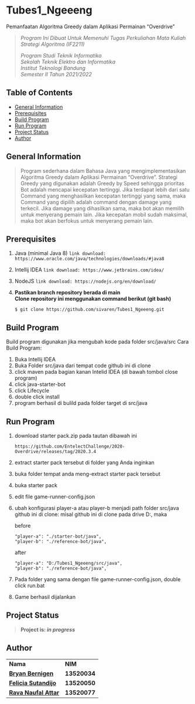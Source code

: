 # Tubes1_Ngeeeng
Pemanfaatan Algoritma Greedy dalam Aplikasi Permainan “Overdrive”

> _Program Ini Dibuat Untuk Memenuhi Tugas Perkuliahan Mata Kuliah Strategi Algoritma (IF2211)_ <br/>
>
> _Program Studi Teknik Informatika <br/>
> Sekolah Teknik Elektro dan Informatika <br/>
> Institut Teknologi Bandung <br/>
> Semester II Tahun 2021/2022 <br/>_

## Table of Contents
* [General Information](#general-information)
* [Prerequisites](#prerequisites)
* [Build Program](#build-program)
* [Run Program](#run-program)
* [Project Status](#project-status)
* [Author](#author)

## General Information
> Program sederhana dalam Bahasa Java yang mengimplementasikan Algoritma Greedy dalam Aplikasi Permainan “Overdrive”.
> Strategi Greedy yang digunakan adalah Greedy by Speed sehingga prioritas Bot adalah mencapai kecepatan tertinggi.
> Jika terdapat lebih dari satu Command yang menghasilkan kecepatan tertinggi yang sama, maka Command yang dipilih adalah command dengan damage yang terkecil. Jika damage yang dihasilkan sama, maka bot akan memilih untuk menyerang pemain lain.
> Jika kecepatan mobil sudah maksimal, maka bot akan berfokus untuk menyerang pemain lain.

## Prerequisites
1. Java (minimal Java 8)
    ```link download: https://www.oracle.com/java/technologies/downloads/#java8```   
2. Intellij IDEA
    ```link download: https://www.jetbrains.com/idea/```
3. NodeJS
    ```link download: https://nodejs.org/en/download/```
4. **Pastikan branch repository berada di main** </br>
**Clone repository ini menggunakan command berikut (git bash)**

    ```$ git clone https://github.com/sivaren/Tubes1_Ngeeeng.git```

## Build Program 
Build program digunakan jika mengubah kode pada folder src/java/src
Cara Build Program:
1. Buka Intellij IDEA
2. Buka Folder src/java dari tempat code github ini di clone
3.  click maven pada bagian kanan Intelid IDEA (di bawah tombol close program)
4.  click java-starter-bot
5.  click Lifecycle
6.  double click install
7.  program berhasil di bulild pada folder target di src/java


## Run Program
1. download starter pack.zip pada tautan dibawah ini
    ```
    https://github.com/EntelectChallenge/2020-Overdrive/releases/tag/2020.3.4
    ```
2. extract starter pack tersebut di folder yang Anda inginkan
3. buka folder tempat anda meng-extract starter pack tersebut
4. buka starter pack
5. edit file game-runner-config.json
6. ubah konfigurasi player-a atau player-b menjadi path folder src/java github ini di clone:
    misal github ini di clone pada drive D:, maka
    
    before
    ```
    "player-a": "./starter-bot/java",
    "player-b": "./reference-bot/java",
    ```
    after
    ```
    "player-a": "D:/Tubes1_Ngeeeng/src/java",
    "player-b": "./reference-bot/java",
    ```
7. Pada folder yang sama dengan file game-runner-config.json, double click run.bat
8. Game berhasil dijalankan

## Project Status
> **Project is: _in progress_**

## Author
<table>
    <tr>
      <td><b>Nama</b></td>
      <td><b>NIM</b></td>
    </tr>
    <tr>
      <td><a href="https://github.com/bryanbernigen"><b>Bryan Bernigen</b></a></td>
      <td><b>13520034</b></td>
    </tr>
    <tr>
      <td><a href="https://github.com/FelineJTD"><b>Felicia Sutandijo</b></a></td>
      <td><b>13520050</b></td>
    </tr>
    <tr>
      <td><a href="https://github.com/sivaren"><b>Rava Naufal Attar</b></a></td>
      <td><b>13520077</b></td>
    </tr>
</table>
